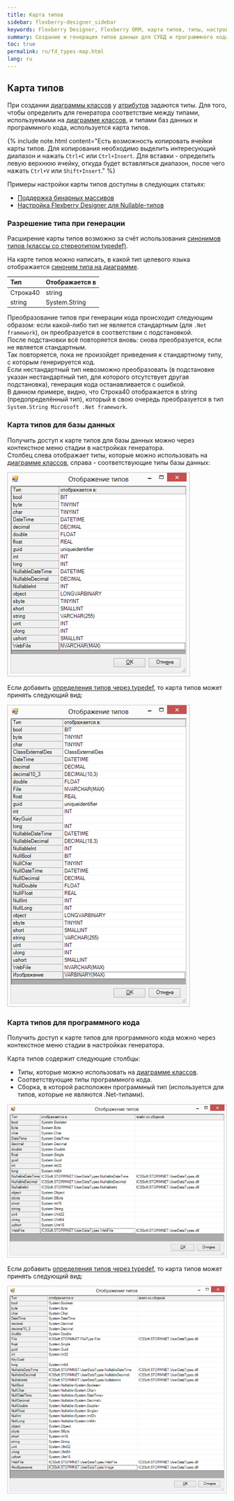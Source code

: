```yaml
---
title: Карта типов
sidebar: flexberry-designer_sidebar
keywords: Flexberry Designer, Flexberry ORM, карта типов, типы, настройка, БД, программный код, атрибуты, генерация
summary: Создание и генерация типов данных для СУБД и программного кода
toc: true
permalink: ru/fd_types-map.html
lang: ru
---
```


## Карта типов

При создании [диаграммы классов](fd_class-diagram.html) у [атрибутов](fo_attributes-class-data.html) задаются типы. Для того, чтобы определить для генератора соответствие между типами, используемыми на [диаграмме классов](fd_class-diagram.html), и типами баз данных и программного кода, используется карта типов.

{% include note.html content="Есть возможность копировать ячейки карты типов. Для копирования необходимо выделить интересующий диапазон и нажать `Ctrl+С` или `Ctrl+Insert`. Для вставки - определить левую верхнюю ячейку, откуда будет вставляться диапазон, после чего нажать `Ctrl+V` или `Shift+Insert`." %}

Примеры настройки карты типов доступны в следующих статьях:

* [Поддержка бинарных массивов](fo_binary-array-ds.html)
* [Настройка Flexberry Designer для Nullable-типов](fd_create-nullable.html)

### Разрешение типа при генерации

Расширение карты типов возможно за счёт использования [синонимов типов (классы со стереотипом typedef)](fd_typedef.html).

На карте типов можно написать, в какой тип целевого языка отображается [синоним типа на диаграмме](fd_typedef.html). 

Тип | Отображается в
:---------|:-----------
Строка40 | string
string | System.String

Преобразование типов при генерации кода происходит следующим образом: если какой-либо тип не является стандартным (для `.Net framework`), он преобразуется в соответствии с подстановкой.  
После подстановки всё повторяется вновь: снова преобразуется, если не является стандартным.  
Так повторяется, пока не произойдет приведения к стандартному типу, с которым генерируется код.  
Если нестандартный тип невозможно преобразовать (в подстановке указан нестандартный тип, для которого отсутствует другая подстановка), генерация кода останавливается с ошибкой.  
В данном примере, видно, что Строка40 отображается в string (предопределённый тип), который в свою очередь преобразуется в тип `System.String Microsoft .Net framework`.

### Карта типов для базы данных

Получить доступ к карте типов для базы данных можно через контекстное меню стадии в настройках генератора.  
Столбец слева отображает типы, которые можно использовать на [диаграмме классов](fd_class-diagram.html), справа - соответствующие типы базы данных: 

![](/images/pages/products/flexberry-designer/class-diagram/type-map.png)

Если добавить [определения типов через typedef](fd_typedef.html), то карта типов может принять следующий вид:

![](/images/pages/products/flexberry-designer/class-diagram/type-map-db-ext.png)

### Карта типов для программного кода

Получить доступ к карте типов для программного кода можно через контекстное меню стадии в настройках генератора.

Карта типов содержит следующие столбцы:

* Типы, которые можно использовать на [диаграмме классов](fd_class-diagram.html).
* Соответствующие типы программного кода.
* Сборка, в которой расположен программный тип (используется для типов, которые не являются .Net-типами).

![](/images/pages/products/flexberry-designer/class-diagram/type-map-app.png)

Если добавить [определения типов через typedef](fd_typedef.html), то карта типов может принять следующий вид:

![](/images/pages/products/flexberry-designer/class-diagram/type-map-app-ext.png)
